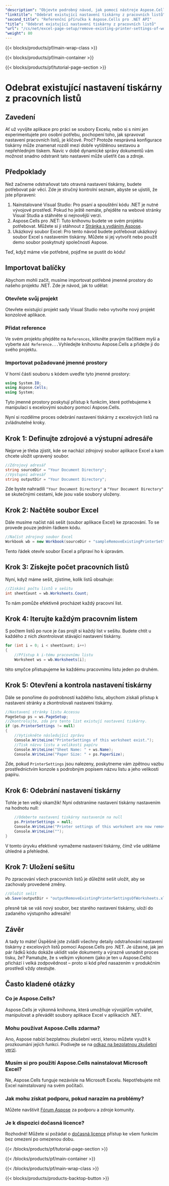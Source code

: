 ```yaml
---
"description": "Objevte podrobný návod, jak pomocí nástroje Aspose.Cells pro .NET bez námahy vylepšit kvalitu tisku dokumentu."
"linktitle": "Odebrat existující nastavení tiskárny z pracovních listů"
"second_title": "Referenční příručka k Aspose.Cells pro .NET API"
"title": "Odebrat existující nastavení tiskárny z pracovních listů"
"url": "/cs/net/excel-page-setup/remove-existing-printer-settings-of-worksheets/"
"weight": 80
---
```


{{< blocks/products/pf/main-wrap-class >}}

{{< blocks/products/pf/main-container >}}

{{< blocks/products/pf/tutorial-page-section >}}

# Odebrat existující nastavení tiskárny z pracovních listů

## Zavedení

Ať už vyvíjíte aplikace pro práci se soubory Excelu, nebo si s nimi jen experimentujete pro osobní potřebu, pochopení toho, jak spravovat nastavení pracovních listů, je klíčové. Proč? Protože nesprávná konfigurace tiskárny může znamenat rozdíl mezi dobře vytištěnou sestavou a nepřehledným tiskem. Navíc v době dynamické správy dokumentů vám možnost snadno odstranit tato nastavení může ušetřit čas a zdroje.

## Předpoklady

Než začneme odstraňovat tato otravná nastavení tiskárny, budete potřebovat pár věcí. Zde je stručný kontrolní seznam, abyste se ujistili, že jste připraveni:

1. Nainstalované Visual Studio: Pro psaní a spouštění kódu .NET je nutné vývojové prostředí. Pokud ho ještě nemáte, přejděte na webové stránky Visual Studia a stáhněte si nejnovější verzi.
2. Aspose.Cells pro .NET: Tuto knihovnu budete ve svém projektu potřebovat. Můžete si ji stáhnout z [Stránka s vydáním Aspose](https://releases.aspose.com/cells/net/).
3. Ukázkový soubor Excel: Pro tento návod budete potřebovat ukázkový soubor Excel s nastavením tiskárny. Můžete si jej vytvořit nebo použít demo soubor poskytnutý společností Aspose.

Teď, když máme vše potřebné, pojďme se pustit do kódu!

## Importovat balíčky

Abychom mohli začít, musíme importovat potřebné jmenné prostory do našeho projektu .NET. Zde je návod, jak to udělat:

### Otevřete svůj projekt

Otevřete existující projekt sady Visual Studio nebo vytvořte nový projekt konzolové aplikace.

### Přidat reference

Ve svém projektu přejděte na `References`, klikněte pravým tlačítkem myši a vyberte `Add Reference...`Vyhledejte knihovnu Aspose.Cells a přidejte ji do svého projektu.

### Importovat požadované jmenné prostory

V horní části souboru s kódem uveďte tyto jmenné prostory:

```csharp
using System.IO;
using Aspose.Cells;
using System;
```

Tyto jmenné prostory poskytují přístup k funkcím, které potřebujeme k manipulaci s excelovými soubory pomocí Aspose.Cells.

Nyní si rozdělme proces odebrání nastavení tiskárny z excelových listů na zvládnutelné kroky.

## Krok 1: Definujte zdrojové a výstupní adresáře

Nejprve je třeba zjistit, kde se nachází zdrojový soubor aplikace Excel a kam chcete uložit upravený soubor.

```csharp
//Zdrojový adresář
string sourceDir = "Your Document Directory";
//Výstupní adresář
string outputDir = "Your Document Directory";
```

Zde byste nahradili `"Your Document Directory"` a `"Your Document Directory"` se skutečnými cestami, kde jsou vaše soubory uloženy.

## Krok 2: Načtěte soubor Excel

Dále musíme načíst náš sešit (soubor aplikace Excel) ke zpracování. To se provede pouze jedním řádkem kódu.

```csharp
//Načíst zdrojový soubor Excel
Workbook wb = new Workbook(sourceDir + "sampleRemoveExistingPrinterSettingsOfWorksheets.xlsx");
```

Tento řádek otevře soubor Excel a připraví ho k úpravám.

## Krok 3: Získejte počet pracovních listů

Nyní, když máme sešit, zjistíme, kolik listů obsahuje:

```csharp
//Získání počtu listů v sešitu
int sheetCount = wb.Worksheets.Count;
```

To nám pomůže efektivně procházet každý pracovní list.

## Krok 4: Iterujte každým pracovním listem

S počtem listů po ruce je čas projít si každý list v sešitu. Budete chtít u každého z nich zkontrolovat stávající nastavení tiskárny.

```csharp
for (int i = 0; i < sheetCount; i++)
{
    //Přístup k i-tému pracovnímu listu
    Worksheet ws = wb.Worksheets[i];
```

této smyčce přistupujeme ke každému pracovnímu listu jeden po druhém.

## Krok 5: Otevření a kontrola nastavení tiskárny

Dále se ponoříme do podrobností každého listu, abychom získali přístup k nastavení stránky a zkontrolovali nastavení tiskárny.

```csharp
//Nastavení stránky listu Accessu
PageSetup ps = ws.PageSetup;
//Zkontrolujte, zda pro tento list existují nastavení tiskárny.
if (ps.PrinterSettings != null)
{
    //Vytiskněte následující zprávu
    Console.WriteLine("PrinterSettings of this worksheet exist.");
    //Tisk názvu listu a velikosti papíru
    Console.WriteLine("Sheet Name: " + ws.Name);
    Console.WriteLine("Paper Size: " + ps.PaperSize);
```

Zde, pokud `PrinterSettings` jsou nalezeny, poskytneme vám zpětnou vazbu prostřednictvím konzole s podrobným popisem názvu listu a jeho velikosti papíru.

## Krok 6: Odebrání nastavení tiskárny

Tohle je ten velký okamžik! Nyní odstraníme nastavení tiskárny nastavením na hodnotu null:

```csharp
    //Odeberte nastavení tiskárny nastavením na null
    ps.PrinterSettings = null;
    Console.WriteLine("Printer settings of this worksheet are now removed by setting it null.");
    Console.WriteLine("");
}
```

V tomto úryvku efektivně vymažeme nastavení tiskárny, čímž vše uděláme úhledné a přehledné.

## Krok 7: Uložení sešitu

Po zpracování všech pracovních listů je důležité sešit uložit, aby se zachovaly provedené změny.

```csharp
//Uložit sešit
wb.Save(outputDir + "outputRemoveExistingPrinterSettingsOfWorksheets.xlsx");
```

přesně tak se váš nový soubor, bez starého nastavení tiskárny, uloží do zadaného výstupního adresáře!

## Závěr

A tady to máte! Úspěšně jste zvládli všechny detaily odstraňování nastavení tiskárny z excelových listů pomocí Aspose.Cells pro .NET. Je úžasné, jak jen pár řádků kódu dokáže uklidit vaše dokumenty a výrazně usnadnit proces tisku, že? Pamatujte, že s velkým výkonem (jako je ten u Aspose.Cells) přichází i velká zodpovědnost – proto si kód před nasazením v produkčním prostředí vždy otestujte.

## Často kladené otázky

### Co je Aspose.Cells?  
Aspose.Cells je výkonná knihovna, která umožňuje vývojářům vytvářet, manipulovat a převádět soubory aplikace Excel v aplikacích .NET.

### Mohu používat Aspose.Cells zdarma?  
Ano, Aspose nabízí bezplatnou zkušební verzi, kterou můžete využít k prozkoumání jejích funkcí. Podívejte se na [odkaz na bezplatnou zkušební verzi](https://releases.aspose.com/).

### Musím si pro použití Aspose.Cells nainstalovat Microsoft Excel?  
Ne, Aspose.Cells funguje nezávisle na Microsoft Excelu. Nepotřebujete mít Excel nainstalovaný na svém počítači.

### Jak mohu získat podporu, pokud narazím na problémy?  
Můžete navštívit [Fórum Aspose](https://forum.aspose.com/c/cells/9) za podporu a zdroje komunity.

### Je k dispozici dočasná licence?  
Rozhodně! Můžete si požádat o [dočasná licence](https://purchase.aspose.com/temporary-license/) přístup ke všem funkcím bez omezení po omezenou dobu.

{{< /blocks/products/pf/tutorial-page-section >}}

{{< /blocks/products/pf/main-container >}}

{{< /blocks/products/pf/main-wrap-class >}}

{{< blocks/products/products-backtop-button >}}